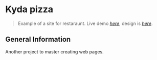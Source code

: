# Kyda pizza

> Example of a site for restaraunt.
> Live demo [_here_](https://excitexcite.github.io/Kyda-pizza/), design is [_here_](<https://www.figma.com/file/kzhxnkFjogmY7rQemuKscQ/%D0%9A%D1%83%D0%B4%D0%B0-%D0%9F%D0%B8%D1%86%D1%86%D0%B0-(Copy)?node-id=89%3A4958>).

## General Information

Another project to master creating web pages.
